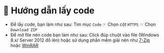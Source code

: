 # 💾 Hướng dẫn lấy code
- Để lấy code, bạn làm như sau:
Tìm mục `Code` ☞ Chọn cột `HTTPS` ☞ Chọn `Download ZIP`
- Để mở file nén code bạn làm như sau:
 Click đúp chuột vào file (Windows 8.x/ Server 2012 đổ lên)
hoặc sử dụng phần mềm giải nén như [7-Zip](http://www.7-zip.org/) hoặc [WinRAR](https://www.win-rar.com/start.html)
